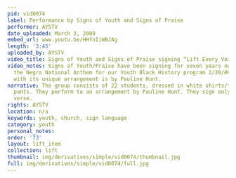 ```yaml
---
pid: vid0074
label: Performance by Signs of Youth and Signs of Praise
performer: AYSTV
date_uploaded: March 3, 2009
embed_url: www.youtu.be/HHfnIiWBJAg
length: '3:45'
uploaded_by: AYSTV
video_title: Signs of Youth and Signs of Praise signing “Lift Every Voice and Sing”
video_notes: Signs of Youth/Praise have been signing for seven years now.  They signed
  the Negro National Anthem for our Youth Black History program 2/28/09.  This song
  with its unique arrangement is by Pauline Hunt.
narrative: The group consists of 22 students, dressed in white shirts/tops and dark
  pants. They perform to an arrangement by Pauline Hunt. They sign only the first
  verse.
rights: AYSTV
location: n/a
keywords: youth, church, sign language
category: youth
personal_notes: 
order: '73'
layout: lift_item
collection: lift
thumbnail: img/derivatives/simple/vid0074/thumbnail.jpg
full: img/derivatives/simple/vid0074/full.jpg
---
```

